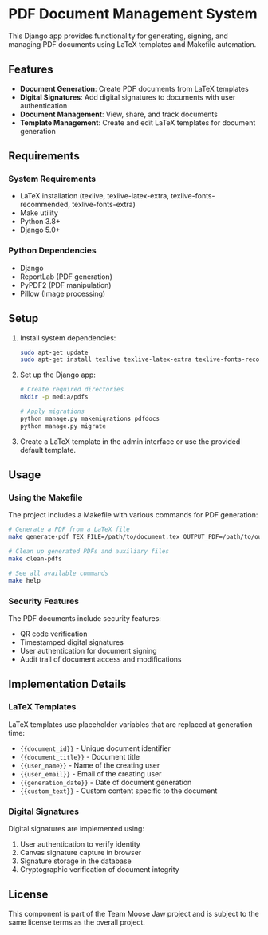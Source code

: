 # PDF Document Management System

This Django app provides functionality for generating, signing, and managing PDF documents using LaTeX templates and Makefile automation.

## Features

- **Document Generation**: Create PDF documents from LaTeX templates
- **Digital Signatures**: Add digital signatures to documents with user authentication
- **Document Management**: View, share, and track documents
- **Template Management**: Create and edit LaTeX templates for document generation

## Requirements

### System Requirements

- LaTeX installation (texlive, texlive-latex-extra, texlive-fonts-recommended, texlive-fonts-extra)
- Make utility
- Python 3.8+
- Django 5.0+

### Python Dependencies

- Django
- ReportLab (PDF generation)
- PyPDF2 (PDF manipulation)
- Pillow (Image processing)

## Setup

1. Install system dependencies:
   ```bash
   sudo apt-get update
   sudo apt-get install texlive texlive-latex-extra texlive-fonts-recommended texlive-fonts-extra texlive-xetex
   ```

2. Set up the Django app:
   ```bash
   # Create required directories
   mkdir -p media/pdfs
   
   # Apply migrations
   python manage.py makemigrations pdfdocs
   python manage.py migrate
   ```

3. Create a LaTeX template in the admin interface or use the provided default template.

## Usage

### Using the Makefile

The project includes a Makefile with various commands for PDF generation:

```bash
# Generate a PDF from a LaTeX file
make generate-pdf TEX_FILE=/path/to/document.tex OUTPUT_PDF=/path/to/output.pdf

# Clean up generated PDFs and auxiliary files
make clean-pdfs

# See all available commands
make help
```

### Security Features

The PDF documents include security features:

- QR code verification
- Timestamped digital signatures
- User authentication for document signing
- Audit trail of document access and modifications

## Implementation Details

### LaTeX Templates

LaTeX templates use placeholder variables that are replaced at generation time:

- `{{document_id}}` - Unique document identifier
- `{{document_title}}` - Document title
- `{{user_name}}` - Name of the creating user
- `{{user_email}}` - Email of the creating user
- `{{generation_date}}` - Date of document generation
- `{{custom_text}}` - Custom content specific to the document

### Digital Signatures

Digital signatures are implemented using:

1. User authentication to verify identity
2. Canvas signature capture in browser
3. Signature storage in the database
4. Cryptographic verification of document integrity

## License

This component is part of the Team Moose Jaw project and is subject to the same license terms as the overall project.